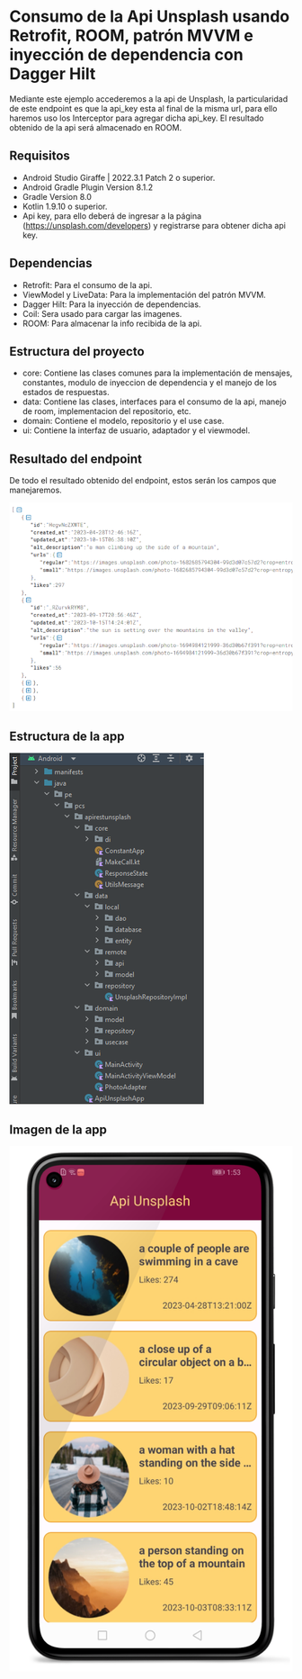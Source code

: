 # Consumo de la Api Unsplash usando Retrofit, ROOM, patrón MVVM e inyección de dependencia con Dagger Hilt
Mediante este ejemplo accederemos a la api de Unsplash, la particularidad de este endpoint es que la api_key esta al final de la misma url, para ello haremos uso los Interceptor para agregar dicha api_key. El resultado obtenido de la api será almacenado en ROOM.

## Requisitos

- Android Studio Giraffe | 2022.3.1 Patch 2 o superior.
- Android Gradle Plugin Version 8.1.2
- Gradle Version 8.0
- Kotlin 1.9.10 o superior.
- Api key, para ello deberá de ingresar a la página (https://unsplash.com/developers) y registrarse para obtener dicha api key.

## Dependencias

- Retrofit: Para el consumo de la api.
- ViewModel y LiveData: Para la implementación del patrón MVVM.
- Dagger Hilt: Para la inyección de dependencias.
- Coil: Sera usado para cargar las imagenes.
- ROOM: Para almacenar la info recibida de la api.

## Estructura del proyecto

- core: Contiene las clases comunes para la implementación de mensajes, constantes, modulo de inyeccion de dependencia y el manejo de los estados de respuestas.
- data: Contiene las clases, interfaces para el consumo de la api, manejo de room, implementacion del repositorio, etc.
- domain: Contiene el modelo, repositorio y el use case.
- ui: Contiene la interfaz de usuario, adaptador y el viewmodel.

## Resultado del endpoint
De todo el resultado obtenido del endpoint, estos serán los campos que manejaremos.

![Image text](https://github.com/programadorescs/ApiRestUnsplash/blob/master/app/src/main/assets/respuesta_json.png)

## Estructura de la app
![Image text](https://github.com/programadorescs/ApiRestUnsplash/blob/master/app/src/main/assets/estructura_app.png)

## Imagen de la app
![Image text](https://github.com/programadorescs/ApiRestUnsplash/blob/master/app/src/main/assets/pantalla_01.png)